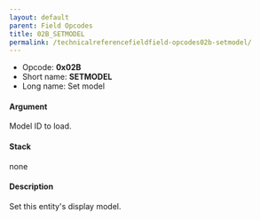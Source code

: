 ```yaml
---
layout: default
parent: Field Opcodes
title: 02B_SETMODEL
permalink: /technicalreferencefieldfield-opcodes02b-setmodel/
---
```


-   Opcode: **0x02B**
-   Short name: **SETMODEL**
-   Long name: Set model

#### Argument

Model ID to load.

#### Stack

none

#### Description

Set this entity's display model.
